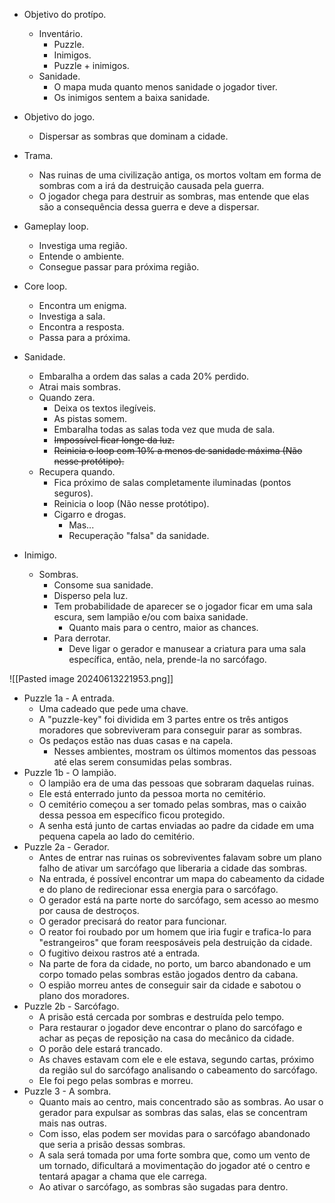 * Objetivo do protípo.
	* Inventário.
		* Puzzle.
		* Inimigos.
		* Puzzle + inimigos.
	* Sanidade.
		* O mapa muda quanto menos sanidade o jogador tiver.
		* Os inimigos sentem a baixa sanidade.

* Objetivo do jogo.
	* Dispersar as sombras que dominam a cidade.
* Trama.
	* Nas ruinas de uma civilização antiga, os mortos voltam em forma de sombras com a irá da destruição causada pela guerra.
	* O jogador chega para destruir as sombras, mas entende que elas são a consequência dessa guerra e deve a dispersar.
* Gameplay loop.
	* Investiga uma região.
	* Entende o ambiente.
	* Consegue passar para próxima região.
* Core loop.
	* Encontra um enigma.
	* Investiga a sala.
	* Encontra a resposta.
	* Passa para a próxima.
* Sanidade.
	* Embaralha a ordem das salas a cada 20% perdido.
	* Atrai mais sombras.
	* Quando zera.
		* Deixa os textos ilegíveis.
		* As pistas somem.
		* Embaralha todas as salas toda vez que muda de sala.
		* ~~Impossível ficar longe da luz.~~
		* ~~Reinicia o loop com 10% a menos de sanidade máxima (Não nesse protótipo).~~
	* Recupera quando.
		* Fica próximo de salas completamente iluminadas (pontos seguros).
		* Reinicia o loop (Não nesse protótipo).
		* Cigarro e drogas.
			* Mas...
			* Recuperação "falsa" da sanidade.
* Inimigo.
	* Sombras.
		* Consome sua sanidade.
		* Disperso pela luz.
		* Tem probabilidade de aparecer se o jogador ficar em uma sala escura, sem lampião e/ou com baixa sanidade.
			* Quanto mais para o centro, maior as chances.
		* Para derrotar.
			* Deve ligar o gerador e manusear a criatura para uma sala específica, então, nela, prende-la no sarcófago.
			
![[Pasted image 20240613221953.png]]

* Puzzle 1a - A entrada.
	* Uma cadeado que pede uma chave.
	* A "puzzle-key" foi dividida em 3 partes entre os três antigos moradores que sobreviveram para conseguir parar as sombras.
	* Os pedaços estão nas duas casas e na capela. 
		* Nesses ambientes, mostram os últimos momentos das pessoas até elas serem consumidas pelas sombras.
* Puzzle 1b - O lampião.
	* O lampião era de uma das pessoas que sobraram daquelas ruinas.
	* Ele está enterrado junto da pessoa morta no cemitério.
	* O cemitério começou a ser tomado pelas sombras, mas o caixão dessa pessoa em específico ficou protegido.
	* A senha está junto de cartas enviadas ao padre da cidade em uma pequena capela ao lado do cemitério.
* Puzzle 2a - Gerador.
	* Antes de entrar nas ruinas os sobreviventes falavam sobre um plano falho de ativar um sarcófago que liberaria a cidade das sombras.
	* Na entrada, é possível encontrar um mapa do cabeamento da cidade e do plano de redirecionar essa energia para o sarcófago.
	* O gerador está na parte norte do sarcófago, sem acesso ao mesmo por causa de destroços.
	* O gerador precisará do reator para funcionar.
	* O reator foi roubado por um homem que iria fugir e trafica-lo para "estrangeiros" que foram reesposáveis pela destruição da cidade.
	* O fugitivo deixou rastros até a entrada.
	* Na parte de fora da cidade, no porto, um barco abandonado e um corpo tomado pelas sombras estão jogados dentro da cabana.
	* O espião morreu antes de conseguir sair da cidade e sabotou o plano dos moradores.
* Puzzle 2b - Sarcófago.
	* A prisão está cercada por sombras e destruída pelo tempo.
	* Para restaurar o jogador deve encontrar o plano do sarcófago e achar as peças de reposição na casa do mecânico da cidade.
	* O porão dele estará trancado.
	* As chaves estavam com ele e ele estava, segundo cartas, próximo da região sul do sarcófago analisando o cabeamento do sarcófago.
	* Ele foi pego pelas sombras e morreu.
* Puzzle 3 - A sombra.
	* Quanto mais ao centro, mais concentrado são as sombras. Ao usar o gerador para expulsar as sombras das salas, elas se concentram mais nas outras.
	* Com isso, elas podem ser movidas para o sarcófago abandonado que seria a prisão dessas sombras.
	* A sala será tomada por uma forte sombra que, como um vento de um tornado, dificultará a movimentação do jogador até o centro e tentará apagar a chama que ele carrega. 
	* Ao ativar o sarcófago, as sombras são sugadas para dentro.
